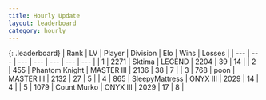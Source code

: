 ```yaml
---
title: Hourly Update
layout: leaderboard
category: hourly
---
```


{: .leaderboard}
| Rank | LV | Player | Division | Elo | Wins | Losses |
| --- | --- | --- | --- | --- | --- | --- |
| <span data-change="0">1</span> | 2271 | <span title="ID: 353063">Sktima</span> | LEGEND | <span data-change="0">2204</span> | <span data-change="0">39</span> | <span data-change="0">14</span> |
| <span data-change="0">2</span> | 455 | <span title="ID: 742939">Phantom Knight</span> | MASTER III | <span data-change="0">2136</span> | <span data-change="0">38</span> | <span data-change="0">7</span> |
| <span data-change="0">3</span> | 768 | <span title="ID: 540690">poon</span> | MASTER III | <span data-change="0">2132</span> | <span data-change="0">27</span> | <span data-change="0">5</span> |
| <span data-change="0">4</span> | 865 | <span title="ID: 153129">SleepyMattress</span> | ONYX III | <span data-change="0">2029</span> | <span data-change="0">14</span> | <span data-change="0">4</span> |
| <span data-change="2">5</span> | 1079 | <span title="ID: 498323">Count Murko</span> | ONYX III | <span data-change="4">2029</span> | <span data-change="1">17</span> | <span data-change="0">8</span> |
